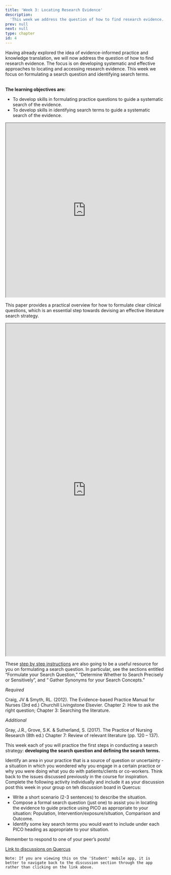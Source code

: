 ```yaml
---
title: 'Week 3: Locating Research Evidence'
description:
  'This week we address the question of how to find research evidence. The focus is on developing systematic and effective approaches to locating and accessing research evidence.'
prev: null
next: null
type: chapter
id: 4
---
```


<exercise id="1" title="Introduction">
Having already explored the idea of evidence-informed practice and knowledge translation, we will now address the question of how to find research evidence. The focus is on developing systematic and effective approaches to locating and accessing research evidence.  This week we focus on formulating a search question and identifying search terms. 
<br><br>

**The learning objectives are:**
- To develop skills in formulating practice questions to guide a systematic search of the evidence.
-  To develop skills in identifying search terms to guide a systematic search of the evidence.

</exercise>

<exercise id="2" title="Webinar">

<iframe src="https://ca.bbcollab.com/guest/4359a93a38ad4440b2356f1a4e4ceaee" width="100%" height="550px" allowfullscreen></iframe>

</exercise>

<exercise id="3" title="Formulating clinical questions">

This paper provides a practical overview for how to formulate clear clinical questions, which is an essential step towards devising an effective literature search strategy. 

<iframe src="https://www.aaronconway.info/NUR1027/stillwell.pdf" width="100%" height="1050px"></iframe>

</exercise>

<exercise id="4" title="Steps for searching the literature">

These [step by step instructions](https://guides.library.utoronto.ca/comprehensivesearching) are also going to be a useful resource for you on formulating a search question. In particular, see the sections entitled “Formulate your Search Question,” “Determine Whether to Search Precisely or Sensitively”, and “ Gather Synonyms for your Search Concepts.”

</exercise>


<exercise id="5" title="Readings">

*Required*

Craig, JV & Smyth, RL. (2012). The Evidence-based Practice Manual for Nurses (3rd ed.) Churchill Livingstone Elsevier. Chapter 2: How to ask the right question; Chapter 3: Searching the literature.


*Additional*

Gray, J.R., Grove, S.K. & Sutherland, S.  (2017). The Practice of Nursing Research (8th ed.) Chapter 7: Review of relevant literature (pp. 120 – 137).

</exercise>



<exercise id="6" title="Discussion board">

This week each of you will practice the first steps in conducting a search strategy: **developing the search question and defining the search terms.**

Identify an area in your practice that is a source of question or uncertainty -  a situation in which you wondered why you engage in a certain practice or why you were doing what you do with patients/clients or co-workers. Think back to the issues discussed previously in the course for inspiration. Complete the following activity individually and include it as your discussion post this week in your group on teh discussion board in Quercus: 

- Write a short scenario (2-3 sentences) to describe the situation.
- Compose a formal search question (just one) to assist you in locating the evidence to guide practice using PICO as appropriate to your situation: Population, Intervention/exposure/situation, Comparison and Outcome.
- Identify some key search terms you would want to include under each PICO heading as appropriate to your situation.

 Remember to respond to one of your peer’s posts!

<a target="_parent" href="https://q.utoronto.ca/courses/113018/discussion_topics">Link to discussions on Quercus</a>

`Note: If you are viewing this on the 'Student' mobile app, it is better to navigate back to the discussion section through the app rather than clicking on the link above.`

</exercise>

